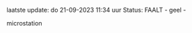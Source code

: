 laatste update: 
do 21-09-2023 11:34   uur 
Status: FAALT - geel - 
<div class="service Y">microstation</div>